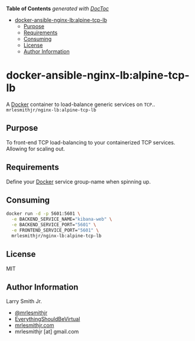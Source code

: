 <!-- START doctoc generated TOC please keep comment here to allow auto update -->
<!-- DON'T EDIT THIS SECTION, INSTEAD RE-RUN doctoc TO UPDATE -->
**Table of Contents**  *generated with [DocToc](https://github.com/thlorenz/doctoc)*

- [docker-ansible-nginx-lb:alpine-tcp-lb](#docker-ansible-nginx-lbalpine-tcp-lb)
  - [Purpose](#purpose)
  - [Requirements](#requirements)
  - [Consuming](#consuming)
  - [License](#license)
  - [Author Information](#author-information)

<!-- END doctoc generated TOC please keep comment here to allow auto update -->

# docker-ansible-nginx-lb:alpine-tcp-lb

A [Docker](https://www.docker.com) container to load-balance generic services on `TCP`..
`mrlesmithjr/nginx-lb:alpine-tcp-lb`

## Purpose

To front-end TCP load-balancing to your containerized TCP services. Allowing
for scaling out.

## Requirements

Define your [Docker](https://www.docker.com) service group-name when spinning up.

## Consuming

```bash
docker run -d -p 5601:5601 \
  -e BACKEND_SERVICE_NAME="kibana-web" \
  -e BACKEND_SERVICE_PORT="5601" \
  -e FRONTEND_SERVICE_PORT="5601" \
  mrlesmithjr/nginx-lb:alpine-tcp-lb
```

## License

MIT

## Author Information

Larry Smith Jr.

-   [@mrlesmithjr](https://www.twitter.com/mrlesmithjr)
-   [EverythingShouldBeVirtual](http://www.everythingshouldbevirtual.com)
-   [mrlesmithjr.com](http://mrlesmithjr.com)
-   mrlesmithjr [at] gmail.com
